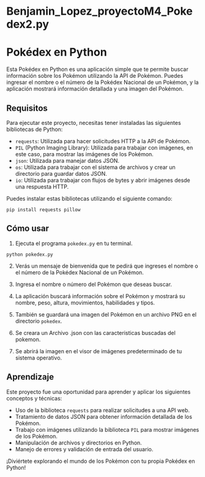 # Benjamin_Lopez_proyectoM4_Pokedex2.py

# Pokédex en Python

Esta Pokédex en Python es una aplicación simple que te permite buscar información sobre los Pokémon utilizando la API de Pokémon. Puedes ingresar el nombre o el número de la Pokédex Nacional de un Pokémon, y la aplicación mostrará información detallada y una imagen del Pokémon.

## Requisitos

Para ejecutar este proyecto, necesitas tener instaladas las siguientes bibliotecas de Python:

- `requests`: Utilizada para hacer solicitudes HTTP a la API de Pokémon.
- `PIL` (Python Imaging Library): Utilizada para trabajar con imágenes, en este caso, para mostrar las imágenes de los Pokémon.
- `json`: Utilizada para manejar datos JSON.
- `os`: Utilizada para trabajar con el sistema de archivos y crear un directorio para guardar datos JSON.
- `io`: Utilizada para trabajar con flujos de bytes y abrir imágenes desde una respuesta HTTP.

Puedes instalar estas bibliotecas utilizando el siguiente comando:

```
pip install requests pillow
```

## Cómo usar

1. Ejecuta el programa `pokedex.py` en tu terminal.

```
python pokedex.py
```

2. Verás un mensaje de bienvenida que te pedirá que ingreses el nombre o el número de la Pokédex Nacional de un Pokémon.

3. Ingresa el nombre o número del Pokémon que deseas buscar.

4. La aplicación buscará información sobre el Pokémon y mostrará su nombre, peso, altura, movimientos, habilidades y tipos.

5. También se guardará una imagen del Pokémon en un archivo PNG en el directorio `pokedex`.

6. Se creara un Archivo .json con las caracteristicas buscadas del pokemon.

7. Se abrirá la imagen en el visor de imágenes predeterminado de tu sistema operativo.

## Aprendizaje

Este proyecto fue una oportunidad para aprender y aplicar los siguientes conceptos y técnicas:

- Uso de la biblioteca `requests` para realizar solicitudes a una API web.
- Tratamiento de datos JSON para obtener información detallada de los Pokémon.
- Trabajo con imágenes utilizando la biblioteca `PIL` para mostrar imágenes de los Pokémon.
- Manipulación de archivos y directorios en Python.
- Manejo de errores y validación de entrada del usuario.

¡Diviértete explorando el mundo de los Pokémon con tu propia Pokédex en Python!
